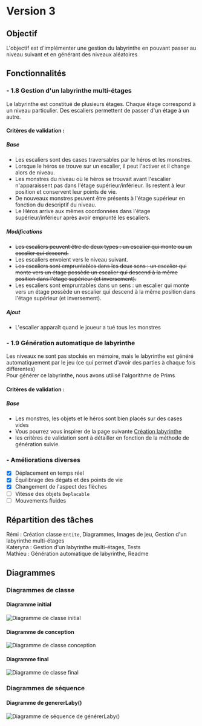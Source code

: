 # Version 3

## Objectif

L'objectif est d'implémenter une gestion du labyrinthe en pouvant passer au niveau suivant et en générant des niveaux
aléatoires

## Fonctionnalités

### - 1.8 Gestion d'un labyrinthe multi-étages

Le labyrinthe est constitué de plusieurs étages. Chaque étage correspond à un niveau
particulier. Des escaliers permettent de passer d'un étage à un autre.

#### Critères de validation :

##### Base

* Les escaliers sont des cases traversables par le héros et les monstres.
* Lorsque le héros se trouve sur un escalier, il peut l'activer et il change alors de
  niveau.
* Les monstres du niveau où le héros se trouvait avant l'escalier n'apparaissent pas
  dans l'étage supérieur/inférieur. Ils restent à leur position et conservent leur points
  de vie.
* De nouveaux monstres peuvent être présents à l'étage supérieur en fonction du
  descriptif du niveau.
* Le Héros arrive aux mêmes coordonnées dans l'étage supérieur/inférieur après
  avoir emprunté les escaliers.

##### Modifications

* ~~Les escaliers peuvent être de deux types : un escalier qui monte ou un escalier qui descend.~~
* Les escaliers envoient vers le niveau suivant.
* ~~Les escaliers sont empruntables dans les deux sens : un escalier qui monte vers un étage possède un escalier qui
  descend à la même position dans l'étage supérieur (et inversement).~~
* Les escaliers sont empruntables dans un sens : un escalier qui monte vers un étage possède un escalier qui descend à
  la même position dans l'étage supérieur (et inversement).

##### Ajout

* L'escalier apparaît quand le joueur a tué tous les monstres

### - 1.9 Génération automatique de labyrinthe

Les niveaux ne sont pas stockés en mémoire, mais le labyrinthe est généré automatiquement par le jeu (ce qui permet
d'avoir des parties à chaque fois différentes)   
Pour générer ce labyrinthe, nous avons utilisé l'algorithme de Prims

#### Critères de validation :

##### Base

* Les monstres, les objets et le héros sont bien placés sur des cases vides
* Vous pourrez vous inspirer de la page
  suivante [Création labyrinthe](http://www.encyclopedie-incomplete.com/?Modelisation-et-Creation-d-un)
* les critères de validation sont à détailler en fonction de la méthode de génération suivie.

### - Améliorations diverses

- [X] Déplacement en temps réel
- [X] Équilibrage des dégats et des points de vie
- [X] Changement de l'aspect des flèches
- [ ] Vitesse des objets `Deplacable`
- [ ] Mouvements fluides

## Répartition des tâches

Rémi : Création classe `Entite`, Diagrammes, Images de jeu, Gestion d'un labyrinthe multi-étages    
Kateryna : Gestion d'un labyrinthe multi-étages, Tests    
Mathieu : Génération automatique de labyrinthe, Readme

## Diagrammes

### Diagrammes de classe

#### Diagramme initial

<img src="https://github.com/remi-choffat/2024_Zeldiablo_remi-choffat_Cesareuh_katrinltvnv/blob/main/documents/version_2/diag_classe_v2.png" alt="Diagramme de classe initial"></img>

#### Diagramme de conception

<img src="https://github.com/remi-choffat/2024_Zeldiablo_remi-choffat_Cesareuh_katrinltvnv/blob/main/documents/version_3/diag_classe_v3.png" alt="Diagramme de classe conception"></img>

#### Diagramme final

<img src="https://github.com/remi-choffat/2024_Zeldiablo_remi-choffat_Cesareuh_katrinltvnv/blob/main/documents/version_3/diag_classe_v3_final.png" alt="Diagramme de classe final"></img>

### Diagrammes de séquence
#### Diagramme de genererLaby()
<img src="https://github.com/remi-choffat/2024_Zeldiablo_remi-choffat_Cesareuh_katrinltvnv/blob/main/documents/version_3/diag_seq_genererLaby.png" alt="Diagramme de séquence de générerLaby()"></img>
